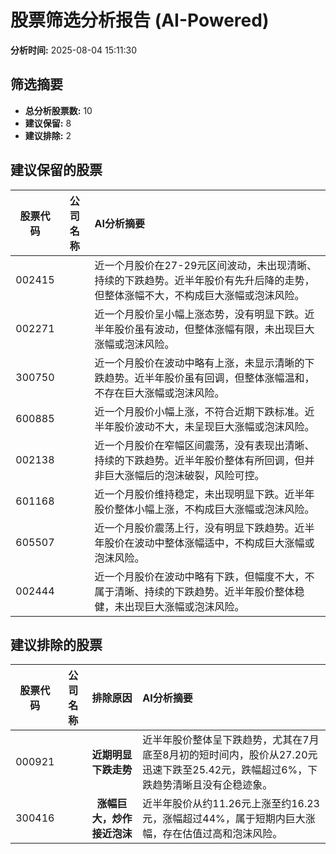 # 股票筛选分析报告 (AI-Powered)

**分析时间:** 2025-08-04 15:11:30

## 筛选摘要

- **总分析股票数:** 10
- **建议保留:** 8
- **建议排除:** 2

## 建议保留的股票

| 股票代码 | 公司名称 | AI分析摘要 |
|:---:|:---:|:---|
| 002415 |  | 近一个月股价在27-29元区间波动，未出现清晰、持续的下跌趋势。近半年股价有先升后降的走势，但整体涨幅不大，不构成巨大涨幅或泡沫风险。 |
| 002271 |  | 近一个月股价呈小幅上涨态势，没有明显下跌。近半年股价虽有波动，但整体涨幅有限，未出现巨大涨幅或泡沫风险。 |
| 300750 |  | 近一个月股价在波动中略有上涨，未显示清晰的下跌趋势。近半年股价虽有回调，但整体涨幅温和，不存在巨大涨幅或泡沫风险。 |
| 600885 |  | 近一个月股价小幅上涨，不符合近期下跌标准。近半年股价波动不大，未呈现巨大涨幅或泡沫风险。 |
| 002138 |  | 近一个月股价在窄幅区间震荡，没有表现出清晰、持续的下跌趋势。近半年股价整体有所回调，但并非巨大涨幅后的泡沫破裂，风险可控。 |
| 601168 |  | 近一个月股价维持稳定，未出现明显下跌。近半年股价整体小幅上涨，不构成巨大涨幅或泡沫风险。 |
| 605507 |  | 近一个月股价震荡上行，没有明显下跌趋势。近半年股价在波动中整体涨幅适中，不构成巨大涨幅或泡沫风险。 |
| 002444 |  | 近一个月股价在波动中略有下跌，但幅度不大，不属于清晰、持续的下跌趋势。近半年股价整体稳健，未出现巨大涨幅或泡沫风险。 |

## 建议排除的股票

| 股票代码 | 公司名称 | 排除原因 | AI分析摘要 |
|:---:|:---:|:---:|:---|
| 000921 |  | **近期明显下跌走势** | 近半年股价整体呈下跌趋势，尤其在7月底至8月初的短时间内，股价从27.20元迅速下跌至25.42元，跌幅超过6%，下跌趋势清晰且没有企稳迹象。 |
| 300416 |  | **涨幅巨大，炒作接近泡沫** | 近半年股价从约11.26元上涨至约16.23元，涨幅超过44%，属于短期内巨大涨幅，存在估值过高和泡沫风险。 |
